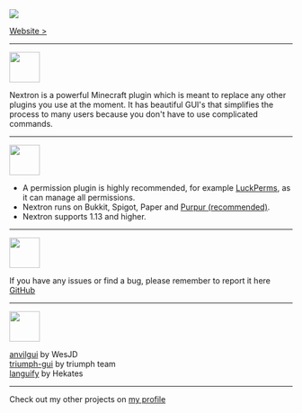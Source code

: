 <img src="https://i.imgur.com/sD9eYmh.png" />

[Website >](https://nextron.pandadev.net?q=modrinth)

***

<img src="https://i.imgur.com/A2hbBEM.png" height="54px"/>

Nextron is a powerful Minecraft plugin which is meant to replace any other plugins you use at the moment. It has beautiful GUI's that simplifies the process to many users because you don't have to use complicated commands. 

***

<img src="https://i.imgur.com/BK6OU1q.png" height="54px"/>

- A permission plugin is highly recommended, for example [LuckPerms](https://luckperms.net/), as it can manage all permissions.
- Nextron runs on Bukkit, Spigot, Paper and [Purpur (recommended)](https://purpurmc.org/).
- Nextron supports 1.13 and higher.

***

<img src="https://i.imgur.com/mhBIq0Y.png" height="54px"/>

If you have any issues or find a bug, please remember to report it here [GitHub](https://github.com/0PandaDEV/Nextron/issues)

***

<img src="https://i.imgur.com/njIoI2n.png" height="54px"/>

[anvilgui](https://github.com/WesJD/AnvilGUI) by WesJD <br>
[triumph-gui](https://github.com/TriumphTeam/triumph-gui) by triumph team <br>
[languify](https://github.com/Hekates/Languify) by Hekates

***

Check out my other projects on [my profile](https://modrinth.com/user/PandaDEV)
